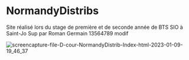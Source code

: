 ﻿# NormandyDistribs

Site réalisé lors du stage de première et de seconde année de BTS SIO à Saint-Jo Sup
 par Roman Germain 13564789 modif
 
 
 ![screencapture-file-D-cour-NormandyDistrib-Index-html-2023-01-09-19_46_37](https://user-images.githubusercontent.com/84070314/211384451-adad809b-fdae-4ccb-9f7a-c4e6f7fb36dc.png)
